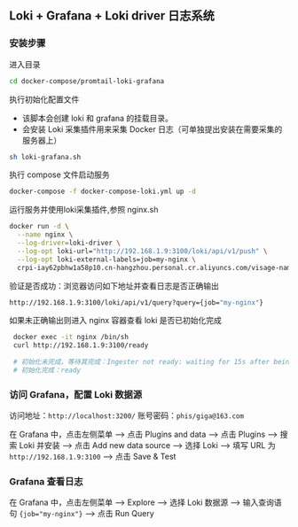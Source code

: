 ## Loki + Grafana + Loki driver 日志系统

### 安装步骤

进入目录 
```bash
cd docker-compose/promtail-loki-grafana
```

执行初始化配置文件
   - 该脚本会创建 loki 和 grafana 的挂载目录。
   - 会安装 Loki 采集插件用来采集 Docker 日志（可单独提出安装在需要采集的服务器上）
```bash
sh loki-grafana.sh   
```
   
执行 compose 文件启动服务
```bash
docker-compose -f docker-compose-loki.yml up -d
```

运行服务并使用loki采集插件,参照 nginx.sh
```bash
docker run -d \
  --name nginx \
  --log-driver=loki-driver \
  --log-opt loki-url="http://192.168.1.9:3100/loki/api/v1/push" \
  --log-opt loki-external-labels=job=my-nginx \
  crpi-iay62pbhw1a58p10.cn-hangzhou.personal.cr.aliyuncs.com/visage-namespace/nginx:latest
```

验证是否成功：浏览器访问如下地址并查看日志是否正确输出
```bash
http://192.168.1.9:3100/loki/api/v1/query?query={job="my-nginx"}
```

如果未正确输出则进入 nginx 容器查看 loki 是否已初始化完成
```bash
 docker exec -it nginx /bin/sh
 curl http://192.168.1.9:3100/ready
 
 # 初始化未完成，等待其完成：Ingester not ready: waiting for 15s after being ready
 # 初始化完成：ready
```


### 访问 Grafana，配置 Loki 数据源
访问地址：`http://localhost:3200/`
账号密码：`phis/giga@163.com`

在 Grafana 中，点击左侧菜单 --> 点击 Plugins and data --> 点击 Plugins --> 搜索 Loki 并安装 -->
点击 Add new data source --> 选择 Loki --> 填写 URL 为 `http://192.168.1.9:3100` --> 点击 Save & Test

### Grafana 查看日志
在 Grafana 中，点击左侧菜单 --> Explore --> 选择 Loki 数据源 --> 输入查询语句 `{job="my-nginx"}` --> 点击 Run Query